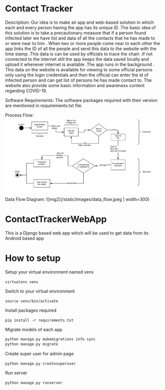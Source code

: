 # Contact Tracker

Description:
Our idea is to make an app and web-based solution in which each and every person having the app has its unique ID .The basic idea of this solution is to take a precautionary measure that if a person found infected later we have list and data of all the contacts that he has made to or were near to him . When two or more people come near to each other the app links the ID of all the people and send this data to the website with the time stamp .This data is can be used by officials to trace the chain .If not connected to the internet still the app keeps the data saved locally and upload it whenever internet is available .The app runs in the background . This data on the website is available for viewing to some official persons only using the login credentials and then the official can enter the id of infected person and can get list of persons he has made contact to.
The website also provide some basic information and awareness content regarding COVID-19.

Software Requirements:
The software packages required with their version are mentioned in requirements.txt file.

Process Flow:
![img1](/static/images/process_flow.jpeg)
Data Flow Diagram:
![img2](/static/images/data_flow.jpeg | width=300)











# ContactTrackerWebApp

This is a Django based web app which will be used to get data from its Android based app

# How to setup

Setup your virtual environment named venv

`virtualenv venv`

Switch to your virtual environment

`source venv/bin/activate`

Install packages required

`pip install -r requirements.txt`

Migrate models of each app

```python
python manage.py makemigrations info sync
python manage.py migrate
```

Create super user for admin page

`python manage.py createsuperuser`

Run server

`python manage.py runserver`
